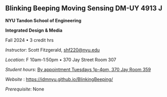 ## Blinking Beeping Moving Sensing DM-UY 4913 J

**NYU Tandon School of Engineering**

**Integrated Design & Media**

Fall 2024 • 3 credit hrs

_Instructor_:  Scott Fitzgerald, shf220@nyu.edu 

_Location_: F 10am-1:50pm • 370 Jay Street Room 307

_Student hours_:  [By appointment Tuesdays 1p-4pm, 370 Jay Room 359](https://calendar.app.google/ia8VDXPwVMPNmJ5N7)

_Website_ : https://idmnyu.github.io/BlinkingBeeping/

_Prerequisite_: None
